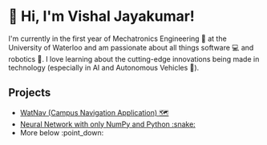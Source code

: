 # :wave: Hi, I'm Vishal Jayakumar!
I'm currently in the first year of Mechatronics Engineering :wrench: at the University of Waterloo and am passionate about all things software :computer: and robotics :robot:.
I love learning about the cutting-edge innovations being made in technology (especially in AI and Autonomous Vehicles :car:).
<br>
## **Projects**
<ul>
<li><a href="https://vishgit1234.github.io/#/" target="_blank">WatNav (Campus Navigation Application) 🗺️</a> </li>
<li><a href="https://github.com/VishGit1234/DeepNetworkFromScratch/blob/main/neural-network-scratch.ipynb" target="_blank">Neural Network with only NumPy and Python :snake:</a> </li>
<li>More below :point_down:</li>
